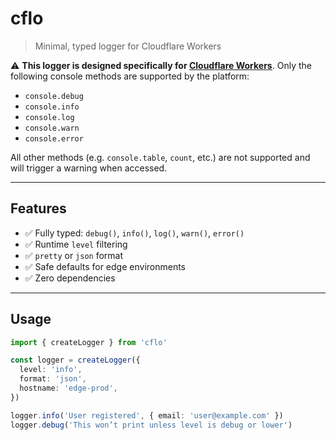# cflo

> Minimal, typed logger for Cloudflare Workers

⚠️ **This logger is designed specifically for [Cloudflare Workers](https://developers.cloudflare.com/workers/)**.
Only the following console methods are supported by the platform:

- `console.debug`
- `console.info`
- `console.log`
- `console.warn`
- `console.error`

All other methods (e.g. `console.table`, `count`, etc.) are not supported and will trigger a warning when accessed.

---

## Features

- ✅ Fully typed: `debug()`, `info()`, `log()`, `warn()`, `error()`
- ✅ Runtime `level` filtering
- ✅ `pretty` or `json` format
- ✅ Safe defaults for edge environments
- ✅ Zero dependencies

---

## Usage

```ts
import { createLogger } from 'cflo'

const logger = createLogger({
  level: 'info',
  format: 'json',
  hostname: 'edge-prod',
})

logger.info('User registered', { email: 'user@example.com' })
logger.debug('This won’t print unless level is debug or lower')

